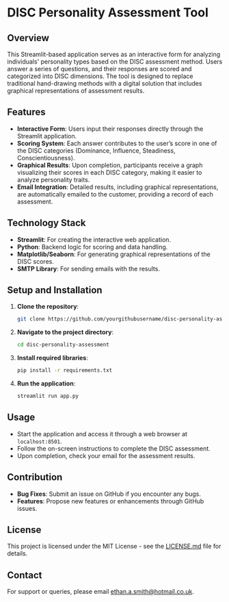 # DISC Personality Assessment Tool

## Overview

This Streamlit-based application serves as an interactive form for analyzing individuals' personality types based on the DISC assessment method. Users answer a series of questions, and their responses are scored and categorized into DISC dimensions. The tool is designed to replace traditional hand-drawing methods with a digital solution that includes graphical representations of assessment results.

## Features

- **Interactive Form**: Users input their responses directly through the Streamlit application.
- **Scoring System**: Each answer contributes to the user’s score in one of the DISC categories (Dominance, Influence, Steadiness, Conscientiousness).
- **Graphical Results**: Upon completion, participants receive a graph visualizing their scores in each DISC category, making it easier to analyze personality traits.
- **Email Integration**: Detailed results, including graphical representations, are automatically emailed to the customer, providing a record of each assessment.

## Technology Stack

- **Streamlit**: For creating the interactive web application.
- **Python**: Backend logic for scoring and data handling.
- **Matplotlib/Seaborn**: For generating graphical representations of the DISC scores.
- **SMTP Library**: For sending emails with the results.

## Setup and Installation

1. **Clone the repository**:
   ```bash
   git clone https://github.com/yourgithubusername/disc-personality-assessment.git
   ```
2. **Navigate to the project directory**:
   ```bash
   cd disc-personality-assessment
   ```
3. **Install required libraries**:
   ```bash
   pip install -r requirements.txt
   ```
4. **Run the application**:
   ```bash
   streamlit run app.py
   ```

## Usage

- Start the application and access it through a web browser at `localhost:8501`.
- Follow the on-screen instructions to complete the DISC assessment.
- Upon completion, check your email for the assessment results.

## Contribution

- **Bug Fixes**: Submit an issue on GitHub if you encounter any bugs.
- **Features**: Propose new features or enhancements through GitHub issues.

## License

This project is licensed under the MIT License - see the [LICENSE.md](LICENSE) file for details.

## Contact

For support or queries, please email [ethan.a.smith@hotmail.co.uk](mailto:ethan.a.smith@hotmail.co.uk).
